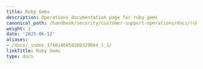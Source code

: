 ```yaml
---
title: Ruby Gems
description: Operations documentation page for ruby gems
canonical_path: /handbook/security/customer-support-operations/docs/ruby-gems/
weight: 2
date: '2025-06-12'
aliases:
- /docs/_index_1748146058200329044_1_1/
linkTitle: Ruby Gems
type: docs
---
```


